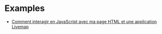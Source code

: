 # Examples

- [Comment interagir en JavaScript avec ma page HTML et une application Livemap](./external_interface)
